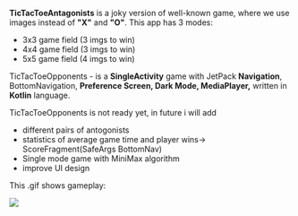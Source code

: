 **TicTacToeAntagonists** is a joky version of well-known game, where we use images
instead of **"X"** and **"O"**. This app has 3 modes:
- 3x3 game field (3 imgs to win)
- 4x4 game field (3 imgs to win)
- 5x5 game field (4 imgs to win)

TicTacToeOpponents - is a **SingleActivity** game with JetPack **Navigation**, BottomNavigation,
**Preference Screen, Dark Mode, MediaPlayer,** written in **Kotlin** language.

TicTacToeOpponents is not ready yet, in future i will add
- different pairs of antogonists
- statistics of average game time and player wins-> ScoreFragment(SafeArgs BottomNav)
- Single mode game with MiniMax algorithm
- improve UI design

This .gif shows gameplay:

![](TicTacAntogonists.gif)

